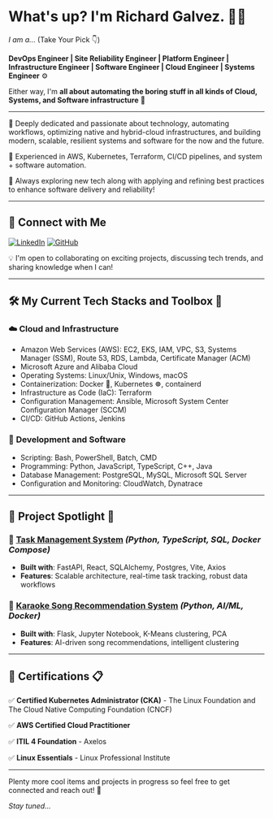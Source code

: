 # What's up? I'm Richard Galvez. 👨‍💻

*I am a...* (Take Your Pick 👇)

**DevOps Engineer | Site Reliability Engineer | Platform Engineer | Infrastructure Engineer | Software Engineer | Cloud Engineer | Systems Engineer** ⚙️

Either way, I'm **all about automating the boring stuff in all kinds of Cloud, Systems, and Software infrastructure** 🤖

---

🔹 Deeply dedicated and passionate about technology, automating workflows, optimizing native and hybrid-cloud infrastructures, and building modern, scalable, resilient systems and software for the now and the future.

🔹 Experienced in AWS, Kubernetes, Terraform, CI/CD pipelines, and system + software automation.

🔹 Always exploring new tech along with applying and refining best practices to enhance software delivery and reliability!

---

## 📢 Connect with Me

[![LinkedIn](https://img.shields.io/badge/LinkedIn-Profile-blue?logo=linkedin)](https://www.linkedin.com/in/richardalbertogalvez) [![GitHub](https://img.shields.io/badge/GitHub-Profile-black?logo=github)](https://github.com/richardgalvez)

💡 I'm open to collaborating on exciting projects, discussing tech trends, and sharing knowledge when I can!

---

## 🛠 My Current Tech Stacks and Toolbox 🧰

### ☁️ **Cloud and Infrastructure**

- Amazon Web Services (AWS): EC2, EKS, IAM, VPC, S3, Systems Manager (SSM), Route 53, RDS, Lambda, Certificate Manager (ACM)
- Microsoft Azure and Alibaba Cloud
- Operating Systems: Linux/Unix, Windows, macOS
- Containerization: Docker 🐳, Kubernetes ☸, containerd
- Infrastructure as Code (IaC): Terraform
- Configuration Management: Ansible, Microsoft System Center Configuration Manager (SCCM)
- CI/CD: GitHub Actions, Jenkins

### 🔧 **Development and Software**

- Scripting: Bash, PowerShell, Batch, CMD
- Programming: Python, JavaScript, TypeScript, C++, Java
- Database Management: PostgreSQL, MySQL, Microsoft SQL Server
- Configuration and Monitoring: CloudWatch, Dynatrace 

---

## 📂 Project Spotlight 🔬

### 📌 [Task Management System](https://github.com/richardgalvez/Tasked) *(Python, TypeScript, SQL, Docker Compose)*
- **Built with**: FastAPI, React, SQLAlchemy, Postgres, Vite, Axios
- **Features**: Scalable architecture, real-time task tracking, robust data workflows

### 🎤 [Karaoke Song Recommendation System](https://github.com/richardgalvez/han-karaoke-ml) *(Python, AI/ML, Docker)*
- **Built with**: Flask, Jupyter Notebook, K-Means clustering, PCA
- **Features**: AI-driven song recommendations, intelligent clustering

---

## 📜 Certifications 📋

✅ **Certified Kubernetes Administrator (CKA)** - The Linux Foundation and The Cloud Native Computing Foundation (CNCF)

✅ **AWS Certified Cloud Practitioner**

✅ **ITIL 4 Foundation** - Axelos

✅ **Linux Essentials** - Linux Professional Institute

---

Plenty more cool items and projects in progress so feel free to get connected and reach out! 🫡

*Stay tuned...*
